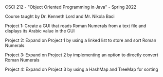 CSCI 212 - "Object Oriented Programming in Java" - Spring 2022

Course taught by Dr. Kenneth Lord and Mr. Nikola Baci

Project 1: Create a GUI that reads Roman Numerals from a text file and displays its Arabic value in the GUI

Project 2: Expand on Project 1 by using a linked list to store and sort Roman Numerals

Project 3: Expand on Project 2 by implementing an option to directly convert Roman Numerals

Project 4: Expand on Project 3 by using a HashMap and TreeMap for sorting
